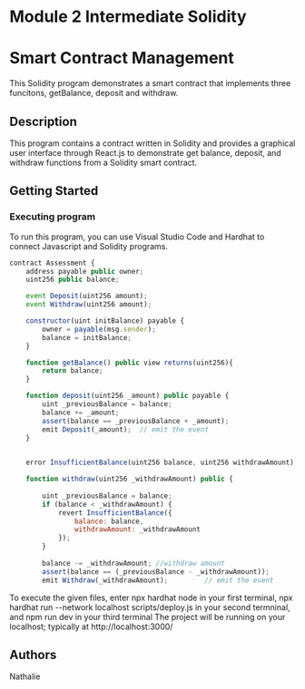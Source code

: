 # Module 2 Intermediate Solidity
# Smart Contract Management

This Solidity program  demonstrates a smart contract that implements three funcitons, getBalance, deposit and withdraw.

## Description

This program contains a contract written in Solidity and provides a graphical user interface through React.js to demonstrate get balance, deposit, and withdraw functions from a Solidity smart contract. 

## Getting Started

### Executing program

To run this program, you can use Visual Studio Code and Hardhat to connect Javascript and Solidity programs.


```javascript
contract Assessment {
    address payable public owner;
    uint256 public balance;

    event Deposit(uint256 amount);
    event Withdraw(uint256 amount);

    constructor(uint initBalance) payable {
        owner = payable(msg.sender);
        balance = initBalance;
    }

    function getBalance() public view returns(uint256){
        return balance;
    }

    function deposit(uint256 _amount) public payable {
        uint _previousBalance = balance;
        balance += _amount;
        assert(balance == _previousBalance + _amount);
        emit Deposit(_amount);  // emit the event
    }

   
    error InsufficientBalance(uint256 balance, uint256 withdrawAmount); // custom error

    function withdraw(uint256 _withdrawAmount) public {
        
        uint _previousBalance = balance;
        if (balance < _withdrawAmount) {
            revert InsufficientBalance({
                balance: balance,
                withdrawAmount: _withdrawAmount
            });
        }
     
        balance -= _withdrawAmount; //withdraw amount
        assert(balance == (_previousBalance - _withdrawAmount));
        emit Withdraw(_withdrawAmount);         // emit the event

```
To execute the given files, enter npx hardhat node in your first terminal, npx hardhat run --network localhost scripts/deploy.js in your second termninal, and npm run dev in your third terminal
The project will be running on your localhost; typically at http://localhost:3000/

## Authors

Nathalie





